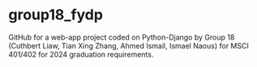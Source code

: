 # group18_fydp
GitHub for a web-app project coded on Python-Django by Group 18 (Cuthbert Liaw, Tian Xing Zhang, Ahmed Ismail, Ismael Naous) for MSCI 401/402 for 2024 graduation requirements.
